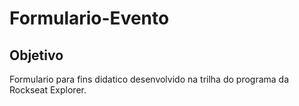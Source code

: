 # Formulario-Evento

## Objetivo
Formulario para fins didatico desenvolvido na trilha do programa da Rockseat Explorer.

